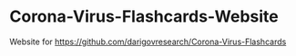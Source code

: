 # Corona-Virus-Flashcards-Website
Website for https://github.com/darigovresearch/Corona-Virus-Flashcards
